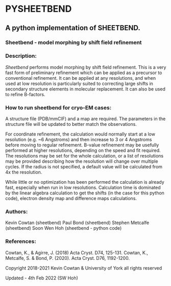 # PYSHEETBEND
## A python implementation of SHEETBEND.
### Sheetbend - model morphing by shift field refinement

### Description:
*Sheetbend* performs model morphing by shift field refinement. This is a very fast form of preliminary refinement which can be applied
as a precursor to conventional refinement. It can be applied at any resolutions, and when used at low resolution is particularly suited
to correcting large shifts in secondary structure elements in molecular replacement. It can also be used to refine B-factors.

### How to run sheetbend for cryo-EM cases:
A structure file (PDB/mmCIF) and a map are required. The parameters in the structure file will be updated to better match the observations.

For coordinate refinement, the calculation would normally start at a low resolution (e.g. ~6 Angstroms) and then increase to 3 or 4 Angstroms before moving to regular refinement. B-value refinement may be usefully performed at higher resolutions, depending on the speed and fit required. The resolutions may be set for the whole calculation, or a list of resolutions may be provided describing how the resolution will change over multiple cycles. If the radius is not specified, a default value will be calculated from 4x the resolution.

While little or no optimization has been performed the calculation is already fast, especially when run in low resolutions. Calculation time is dominated by the linear algebra calculation to get the shifts (in the case for this python code), electron density map and difference maps calculations. 


### Authors:
Kevin Cowtan (sheetbend)
Paul Bond (sheetbend)
Stephen Metcalfe (sheetbend)
Soon Wen Hoh (sheetbend - python code)

### References:
Cowtan, K., & Agirre, J. (2018) Acta Cryst. D74, 125-131.
Cowtan, K., Metcalfe, S. & Bond, P. (2020). Acta Cryst. D76, 1192-1200.

Copyright 2018-2021 Kevin Cowtan & University of York all rights reserved

Updated - 4th Feb 2022 (SW Hoh)
